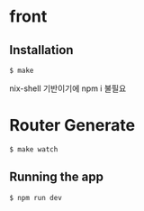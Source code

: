 # front

## Installation

```
$ make
``` 
nix-shell 기반이기에 npm i 불필요

# Router Generate
```
$ make watch
``` 

## Running the app
```
$ npm run dev
```

